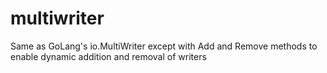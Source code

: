 # multiwriter

Same as GoLang's io.MultiWriter except with Add and Remove methods to enable dynamic addition and removal of writers
